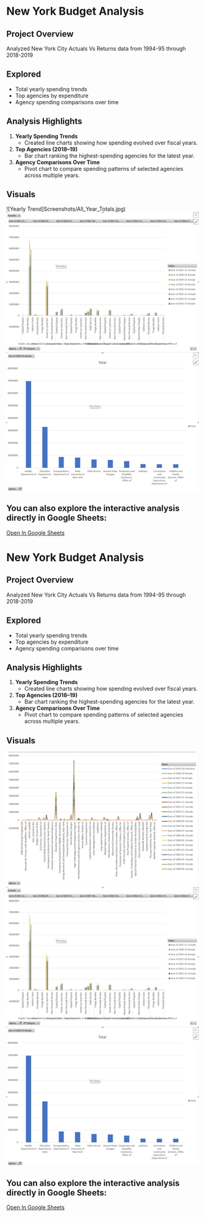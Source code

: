 # New York Budget Analysis

## Project Overview
 Analyzed New York City Actuals Vs Returns data from 1994-95 through 2018-2019

 ## Explored
 - Total yearly spending trends
- Top agencies by expenditure
- Agency spending comparisons over time

##  Analysis Highlights
1. **Yearly Spending Trends**  
   - Created line charts showing how spending evolved over fiscal years.
2. **Top Agencies (2018–19)**  
   - Bar chart ranking the highest-spending agencies for the latest year.
3. **Agency Comparisons Over Time**  
   - Pivot chart to compare spending patterns of selected agencies across multiple years.

## Visuals
![Yearly Trend]Screenshots/All_Year_Totals.jpg)
![Agency Trend Over Recent Years](Screenshots/AgencyTrend.jpg)
![Top 10 Agencies of 2018-2019](Screenshots/TopAgencies2018.jpg)


## You can also explore the interactive analysis directly in Google Sheets: 
[Open In Google Sheets](https://docs.google.com/spreadsheets/d/1BlB8Y-oRA2FI43g58QAzgAG8N2324u1zXmChZgaYx9U/edit?usp=sharing)

  
  
# New York Budget Analysis

## Project Overview
 Analyzed New York City Actuals Vs Returns data from 1994-95 through 2018-2019

 ## Explored
 - Total yearly spending trends
- Top agencies by expenditure
- Agency spending comparisons over time

##  Analysis Highlights
1. **Yearly Spending Trends**  
   - Created line charts showing how spending evolved over fiscal years.
2. **Top Agencies (2018–19)**  
   - Bar chart ranking the highest-spending agencies for the latest year.
3. **Agency Comparisons Over Time**  
   - Pivot chart to compare spending patterns of selected agencies across multiple years.

## Visuals
![Yearly Trend](Screenshots/All_Year_Totals.jpg)
![Agency Trend Over Recent Years](Screenshots/AgencyTrend.jpg)
![Top 10 Agencies of 2018-2019](Screenshots/TopAgencies2018.jpg)


## You can also explore the interactive analysis directly in Google Sheets: 
[Open In Google Sheets](https://docs.google.com/spreadsheets/d/1BlB8Y-oRA2FI43g58QAzgAG8N2324u1zXmChZgaYx9U/edit?usp=sharing)

  
  

  

